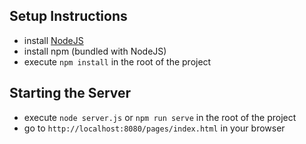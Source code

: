 ## Setup Instructions

- install [NodeJS](https://nodejs.org/en)
- install npm (bundled with NodeJS)
- execute `npm install` in the root of the project

## Starting the Server

- execute `node server.js` or `npm run serve` in the root of the project
- go to `http://localhost:8080/pages/index.html` in your browser